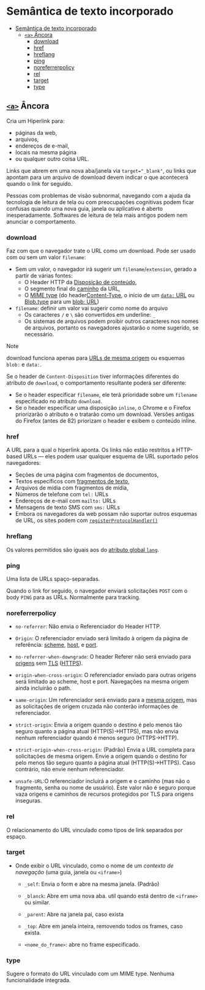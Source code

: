 # Semântica de texto incorporado

- [Semântica de texto incorporado](#semântica-de-texto-incorporado)
  - [``<a>`` Âncora](#a-âncora)
    - [download](#download)
    - [href](#href)
    - [hreflang](#hreflang)
    - [ping](#ping)
    - [noreferrerpolicy](#noreferrerpolicy)
    - [rel](#rel)
    - [target](#target)
    - [type](#type)

## [``<a>``](https://developer.mozilla.org/en-US/docs/Web/HTML/Element/a) Âncora

Cria um Hiperlink para:

- páginas da web,
- arquivos,
- endereços de e-mail,
- locais na mesma página
- ou qualquer outro coisa URL.

Links que abrem em uma nova aba/janela via ``target="_blank"``, ou links que apontam para um arquivo de download devem indicar o que acontecerá quando o link for seguido.

Pessoas com problemas de visão subnormal, navegando com a ajuda da tecnologia de leitura de tela ou com preocupações cognitivas podem ficar confusas quando uma nova guia, janela ou aplicativo é aberto inesperadamente. Softwares de leitura de tela mais antigos podem nem anunciar o comportamento.

### download

Faz com que o navegador trate o URL como um download. Pode ser usado com ou sem um valor ``filename``:

- Sem um valor, o navegador irá sugerir um ``filename``/``extension``, gerado a partir de várias fontes:
  - O Header HTTP da [Disposição de conteúdo](https://developer.mozilla.org/en-US/docs/Web/HTTP/Headers/Content-Disposition),
  - O segmento final do [caminho](https://developer.mozilla.org/en-US/docs/Web/API/URL/pathname) da URL,
  - O [MIME type](https://developer.mozilla.org/en-US/docs/Glossary/MIME_type) (do header[Content-Type](https://developer.mozilla.org/en-US/docs/Web/HTTP/Headers/Content-Type), o início de um [``data:`` URL](https://developer.mozilla.org/en-US/docs/Web/HTTP/Basics_of_HTTP/Data_URLs) ou [Blob.type](https://developer.mozilla.org/en-US/docs/Web/API/Blob/type) para um [blob: URL](https://developer.mozilla.org/en-US/docs/Web/API/URL/createObjectURL_static))
- ``filename``: definir um valor vai sugerir como nome do arquivo
  - Os caracteres ``/`` e ``\`` são convertidos em underline: ``_``
  - Os sistemas de arquivos podem proibir outros caracteres nos nomes de arquivos, portanto os navegadores ajustarão o nome sugerido, se necessário.

> [!NOTE]
> download funciona apenas para [URLs de mesma origem](https://developer.mozilla.org/en-US/docs/Web/Security/Same-origin_policy) ou esquemas ``blob:`` e ``data:``.
>
> Se o header de ``Content-Disposition`` tiver informações diferentes do atributo de ``download``, o comportamento resultante poderá ser diferente:
>
> - Se o header especificar ``filename``, ele terá prioridade sobre um ``filename`` especificado no atributo ``download``.
> - Se o header especificar uma disposição ``inline``, o Chrome e o Firefox priorizarão o atributo e o tratarão como um download. Versões antigas do Firefox (antes de 82) priorizam o header e exibem o conteúdo inline.

### href

A URL para a qual o hiperlink aponta. Os links não estão restritos a HTTP-based URLs — eles podem usar qualquer esquema de URL suportado pelos navegadores:

- Seções de uma página com fragmentos de documentos,
- Textos específicos com [fragmentos de texto](https://developer.mozilla.org/en-US/docs/Web/Text_fragments),
- Arquivos de mídia com fragmentos de mídia,
- Números de telefone com ``tel:`` URLs
- Endereços de e-mail com ``mailto:`` URLs
- Mensagens de texto SMS com ``sms:`` URLs
- Embora os navegadores da web possam não suportar outros esquemas de URL, os sites podem com [``registerProtocolHandler()``](https://developer.mozilla.org/en-US/docs/Web/API/Navigator/registerProtocolHandler)

### hreflang

Os valores permitidos são iguais aos do [atributo global ``lang``](Root.md#lang).

### ping

Uma lista de URLs spaço-separadas.

Quando o link for seguido, o navegador enviará solicitações ``POST`` com o body ``PING`` para as URLs. Normalmente para tracking.

### noreferrerpolicy

- ``no-referrer``: Não envia o Referenciador do Header HTTP.

- ``Origin``: O referenciador enviado será limitado à origem da página de referência: [scheme](https://developer.mozilla.org/en-US/docs/Learn/Common_questions/Web_mechanics/What_is_a_URL), [host](https://developer.mozilla.org/en-US/docs/Glossary/Host), e [port](https://developer.mozilla.org/en-US/docs/Glossary/Port).

- ``no-referrer-when-downgrade``: O header Referer não será enviado para [origens](https://developer.mozilla.org/en-US/docs/Glossary/Origin) sem [TLS](https://developer.mozilla.org/en-US/docs/Glossary/TLS) ([HTTPS](https://developer.mozilla.org/en-US/docs/Glossary/HTTPS)).

- ``origin-when-cross-origin``: O referenciador enviado para outras origens será limitado ao scheme, host e port. Navegações na mesma origem ainda incluirão o path.

- ``same-origin``: Um referenciador será enviado para a [mesma origem](https://developer.mozilla.org/en-US/docs/Glossary/Same-origin_policy), mas as solicitações de origem cruzada não conterão informações de referenciador.

- ``strict-origin``: Envia a origem quando o destino é pelo menos tão seguro quanto a página atual (HTTP(S)→HTTPS), mas não envia nenhum referenciador quando é menos seguro (HTTPS→HTTP).

- ``strict-origin-when-cross-origin``: (Padrão) Envia a URL completa para solicitações de mesma origem. Envie a origem quando o destino for pelo menos tão seguro quanto a página atual (HTTP(S)→HTTPS). Caso contrário, não envie nenhum referenciador.

- ``unsafe-URL``:O referenciador incluirá a origem e o caminho (mas não o fragmento, senha ou nome de usuário). Este valor não é seguro porque vaza origens e caminhos de recursos protegidos por TLS para origens inseguras.

### rel

O relacionamento do URL vinculado como tipos de link separados por espaço.

### target

- Onde exibir o URL vinculado, como o nome de um *contexto de navegação* (uma guia, janela ou ``<iframe>``)

  - ``_self``: Envia o form e abre na mesma janela. (Padrão)

  - ``_blanck``: Abre em uma nova aba. util quando está dentro de ``<iframe>`` ou similar.

  - ``_parent``: Abre na janela pai, caso exista

  - ``_top``: Abre em janela inteira, removendo todos os frames, caso exista.

  - ``<nome_do_frame>``: abre no frame especificado.

### type

Sugere o formato do URL vinculado com um MIME type. Nenhuma funcionalidade integrada.
